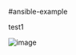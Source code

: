 #ansible-example

test1

![image](https://user-images.githubusercontent.com/48218848/190563121-7fe64a19-fc28-48df-9280-b5f251622fb0.png)
